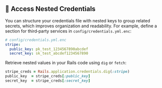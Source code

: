 ## 🔑 Access Nested Credentials

You can structure your credentials file with nested keys to group related secrets, which improves organization and readability. For example, define a section for third‐party services in `config/credentials.yml.enc`:

```yaml
# config/credentials.yml.enc
stripe:
  public_key: pk_test_1234567890abcdef
  secret_key: sk_test_abcdef1234567890
```

Retrieve nested values in your Rails code using `dig` or `fetch`:

```ruby
stripe_creds = Rails.application.credentials.dig(:stripe)
public_key  = stripe_creds[:public_key]
secret_key  = stripe_creds[:secret_key]
```